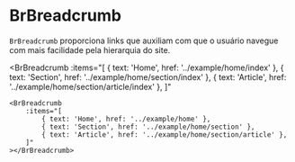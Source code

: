 <script setup>
import BrBreadcrumb from '../../src/components/breadcrumb/BrBreadcrumb.vue'
</script>

# BrBreadcrumb <Badge type="warning" text="beta" />

`BrBreadcrumb` proporciona links que auxiliam com que o usuário navegue com mais facilidade pela hierarquia do site.

<BrBreadcrumb
	:items="[
		{ text: 'Home', href: '../example/home/index' },
		{ text: 'Section', href: '../example/home/section/index' },
		{ text: 'Article', href: '../example/home/section/article/index' },
	]"
></BrBreadcrumb>

```vue
<BrBreadcrumb
	:items="[
		{ text: 'Home', href: '../example/home' },
		{ text: 'Section', href: '../example/home/section' },
		{ text: 'Article', href: '../example/home/section/article' },
	]"
></BrBreadcrumb>
```

<style lang="scss">
@import '../../src/styles/index.scss'
</style>